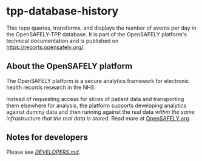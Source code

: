 # tpp-database-history

This repo queries, transforms, and displays the number of events per day in the OpenSAFELY-TPP database.
It is part of the OpenSAFELY platform's technical documentation
and is published on <https://reports.opensafely.org/>.

## About the OpenSAFELY platform

The OpenSAFELY platform is a secure analytics framework for electronic health records research in the NHS.

Instead of requesting access for slices of patient data and transporting them elsewhere for analysis,
the platform supports developing analytics against dummy data
and then running against the real data *within the same infrastructure that the real data is stored*.
Read more at [OpenSAFELY.org](https://opensafely.org).

## Notes for developers

Please see [_DEVELOPERS.md_](DEVELOPERS.md).
